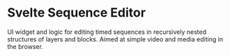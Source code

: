 # Svelte Sequence Editor
UI widget and logic for editing timed sequences in recursively nested structures of layers and blocks. Aimed at simple video and media editing in the browser.
